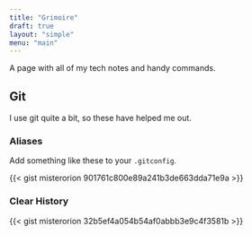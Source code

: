 ```yaml
---
title: "Grimoire"
draft: true
layout: "simple"
menu: "main"
---
```


A page with all of my tech notes and handy commands.

## Git

I use git quite a bit, so these have helped me out.

### Aliases

Add something like these to your `.gitconfig`.

{{< gist misterorion 901761c800e89a241b3de663dda71e9a >}}

### Clear History

{{< gist misterorion 32b5ef4a054b54af0abbb3e9c4f3581b >}}
